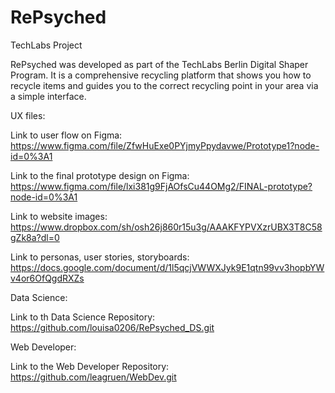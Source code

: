 # RePsyched
TechLabs Project

RePsyched was developed as part of the TechLabs Berlin Digital Shaper Program. It is a comprehensive recycling platform that shows you how to recycle items and guides you to the correct recycling point in your area via a simple interface.

UX files:

Link to user flow on Figma: https://www.figma.com/file/ZfwHuExe0PYjmyPpydavwe/Prototype1?node-id=0%3A1

Link to the final prototype design on Figma: https://www.figma.com/file/lxi381g9FjAOfsCu44OMg2/FINAL-prototype?node-id=0%3A1

Link to website images: https://www.dropbox.com/sh/osh26j860r15u3g/AAAKFYPVXzrUBX3T8C58gZk8a?dl=0

Link to personas, user stories, storyboards: https://docs.google.com/document/d/1l5qcjVWWXJyk9E1qtn99vv3hopbYWv4or6OfQgdRXZs

Data Science: 

Link to th Data Science Repository: https://github.com/louisa0206/RePsyched_DS.git

Web Developer: 

Link to the Web Developer Repository: https://github.com/leagruen/WebDev.git
